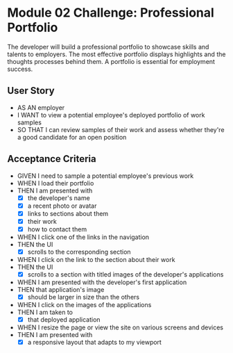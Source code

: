 # Module 02 Challenge: Professional Portfolio

The developer will build a professional portfolio to showcase skills and talents to employers. The most effective portfolio displays highlights and the thoughts processes behind them. A portfolio is essential for employment success.

## User Story

* AS AN employer
* I WANT to view a potential employee's deployed portfolio of work samples
* SO THAT I can review samples of their work and assess whether they're a good candidate for an open position

## Acceptance Criteria

* GIVEN I need to sample a potential employee's previous work
* WHEN I load their portfolio
* THEN I am presented with
    - [x] the developer's name
    - [x] a recent photo or avatar
    - [x] links  to sections about them
    - [x] their work
    - [x] how to contact them
* WHEN I click one of the links in the navigation
* THEN the UI
    - [x] scrolls to the corresponding section
* WHEN I click on the link to the section about their work
* THEN the UI
    - [x] scrolls to a section with titled images of the developer's applications
* WHEN I am presented with the developer's first application
* THEN that application's image
    - [x] should be larger in size than the others
* WHEN I click on the images of the applications
* THEN I am taken to
    - [x] that deployed application
* WHEN I resize the page or view the site on various screens and devices
* THEN I am presented with
    - [x] a responsive layout that adapts to my viewport
